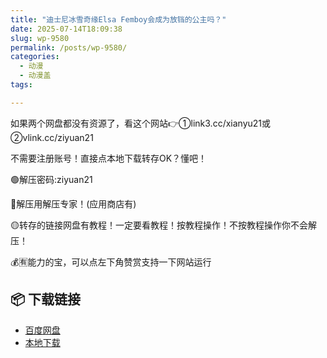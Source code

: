 ```yaml
---
title: "迪士尼冰雪奇缘Elsa Femboy会成为放铛的公主吗？"
date: 2025-07-14T18:09:38
slug: wp-9580
permalink: /posts/wp-9580/
categories:
  - 动漫
  - 动漫盖
tags:

---
```


如果两个网盘都没有资源了，看这个网站👉①link3.cc/xianyu21或②vlink.cc/ziyuan21

不需要注册账号！直接点本地下载转存OK？懂吧！

🟢解压密码:ziyuan21

🔵解压用解压专家！(应用商店有)

🟡转存的链接网盘有教程！一定要看教程！按教程操作！不按教程操作你不会解压！

💰🈶能力的宝，可以点左下角赞赏支持一下网站运行

## 📦 下载链接
- [百度网盘](https://blziyuan21.com/pay-download/9580?key=ccf5575cb1&down_id=0)
- [本地下载](https://blziyuan21.com/pay-download/9580?key=ccf5575cb1&down_id=1)

